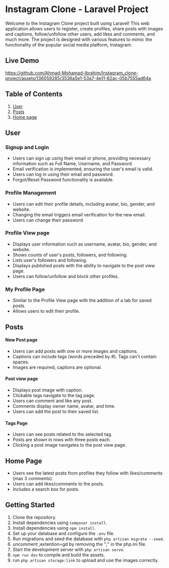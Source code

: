 # Instagram Clone - Laravel Project

Welcome to the Instagram Clone project built using Laravel! This web application allows users to register, create profiles, share posts with images and captions, follow/unfollow other users, add likes and comments, and much more. The project is designed with various features to mimic the functionality of the popular social media platform, Instagram.

## Live Demo

https://github.com/Ahmad-Mohamad-Ibrahim/Instagram_clone-project/assets/136059285/3536a5e1-53a7-4e11-82ac-05b7555ad64a

## Table of Contents
1. [User](#user)
2. [Posts](#posts)
2. [Home page](#home-page)

## User

### Signup and Login
- Users can sign up using their email or phone, providing necessary information such as Full Name, Username, and Password.
- Email verification is implemented, ensuring the user's email is valid.
- Users can log in using their email and password.
- Forgot/Reset Password functionality is available.

### Profile Management
- Users can edit their profile details, including avatar, bio, gender, and website.
- Changing the email triggers email verification for the new email.
- Users can change their password.

### Profile View page
- Displays user information such as username, avatar, bio, gender, and website.
- Shows counts of user's posts, followers, and following.
- Lists user's followers and following.
- Displays published posts with the ability to navigate to the post view page.
- Users can follow/unfollow and block other profiles.

### My Profile Page
- Similar to the Profile View page with the addition of a tab for saved posts.
- Allows users to edit their profile.


## Posts

#### New Post page
- Users can add posts with one or more images and captions.
- Captions can include tags (words preceded by #). Tags can't contain spaces.
- Images are required, captions are optional.

#### Post view page
- Displays post image with caption.
- Clickable tags navigate to the tag page.
- Users can comment and like any post.
- Comments display owner name, avatar, and time.
- Users can add the post to their saved list.

#### Tags Page
- Users can see posts related to the selected tag.
- Posts are shown in rows with three posts each.
- Clicking a post image navigates to the post view page.

## Home Page
- Users see the latest posts from profiles they follow with likes/comments (max 3 comments).
- Users can add likes/comments to the posts.
- Includes a search box for posts.

## Getting Started
1. Clone the repository.
2. Install dependencies using `composer install`.
3. Install dependencies using `npm install`.
4. Set up your database and configure the `.env` file.
5. Run migrations and seed the database with `php artisan migrate --seed`.
6. uncomment ;extention=gd by removing the ";" in the php.ini file.
7. Start the development server with `php artisan serve`.
8. `npm run dev` to compile and build the assets.
9. run `php artisan storage:link` to upload and use the images correctly.
